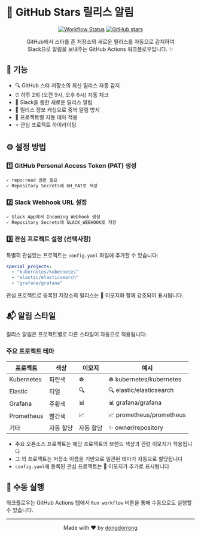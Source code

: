 # 🌟 GitHub Stars 릴리스 알림

<div align="center">

[![Workflow Status](https://github.com/dongdorrong/github-stars-notification/actions/workflows/notify-starred-releases.yml/badge.svg)](https://github.com/dongdorrong/github-stars-notification/actions)
[![GitHub stars](https://img.shields.io/github/stars/dongdorrong/github-stars-notification?style=social)](https://github.com/dongdorrong/github-stars-notification)

GitHub에서 스타를 준 저장소의 새로운 릴리스를 자동으로 감지하여 <br>
Slack으로 알림을 보내주는 GitHub Actions 워크플로우입니다. ✨

</div>

## 🎯 기능

- 🔍 GitHub 스타 저장소의 최신 릴리스 자동 감지
- ⏰ 하루 2회 (오전 9시, 오후 6시) 자동 체크
- 💬 Slack을 통한 새로운 릴리스 알림
- 💾 릴리스 정보 캐싱으로 중복 알림 방지
- 🎨 프로젝트별 자동 테마 적용
- ⭐ 관심 프로젝트 하이라이팅

## ⚙️ 설정 방법

### 1️⃣ GitHub Personal Access Token (PAT) 생성
```bash
✓ repo:read 권한 필요
✓ Repository Secrets에 GH_PAT로 저장
```

### 2️⃣ Slack Webhook URL 설정
```bash
✓ Slack App에서 Incoming Webhook 생성
✓ Repository Secrets에 SLACK_WEBHOOK로 저장
```

### 3️⃣ 관심 프로젝트 설정 (선택사항)
특별히 관심있는 프로젝트는 `config.yaml` 파일에 추가할 수 있습니다:
```yaml
special_projects:
  - "kubernetes/kubernetes"
  - "elastic/elasticsearch"
  - "grafana/grafana"
```
관심 프로젝트로 등록된 저장소의 릴리스는 🌟 이모지와 함께 강조되어 표시됩니다.

## 📬 알림 스타일

릴리스 알림은 프로젝트별로 다른 스타일이 자동으로 적용됩니다:

### 주요 프로젝트 테마
| 프로젝트 | 색상 | 이모지 | 예시 |
|---------|------|--------|------|
| Kubernetes | 파란색 | ☸️ | ☸️ kubernetes/kubernetes |
| Elastic | 티얼 | 🔍 | 🔍 elastic/elasticsearch |
| Grafana | 주황색 | 📊 | 📊 grafana/grafana |
| Prometheus | 빨간색 | 📈 | 📈 prometheus/prometheus |
| 기타 | 자동 할당 | 자동 할당 | ✨ owner/repository |

- 주요 오픈소스 프로젝트는 해당 프로젝트의 브랜드 색상과 관련 이모지가 적용됩니다
- 그 외 프로젝트는 저장소 이름을 기반으로 일관된 테마가 자동으로 할당됩니다
- `config.yaml`에 등록된 관심 프로젝트는 🌟 이모지가 추가로 표시됩니다

## 🚀 수동 실행

워크플로우는 GitHub Actions 탭에서 `Run workflow` 버튼을 통해 수동으로도 실행할 수 있습니다.

---

<div align="center">
Made with ❤️ by <a href="https://github.com/dongdorrong">dongdorrong</a>
</div> 